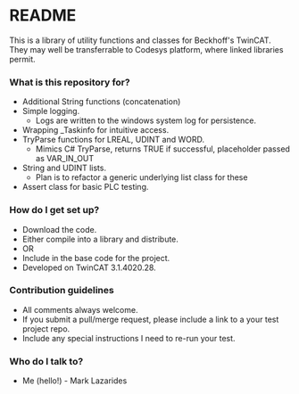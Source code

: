 # README #

This is a library of utility functions and classes for Beckhoff's TwinCAT.  They may well be transferrable to Codesys platform, where linked libraries permit.

### What is this repository for? ###

* Additional String functions (concatenation)
* Simple logging.  
    * Logs are written to the windows system log for persistence.
* Wrapping _Taskinfo for intuitive access.
* TryParse functions for LREAL, UDINT and WORD. 
    * Mimics C# TryParse, returns TRUE if successful, placeholder passed as VAR_IN_OUT
* String and UDINT lists. 
    * Plan is to refactor a generic underlying list class for these
* Assert class for basic PLC testing.

### How do I get set up? ###

* Download the code.
* Either compile into a library and distribute.
* OR
* Include in the base code for the project.
* Developed on TwinCAT 3.1.4020.28.

### Contribution guidelines ###

* All comments always welcome.
* If you submit a pull/merge request, please include a link to a your test project repo. 
* Include any special instructions I need to re-run your test.

### Who do I talk to? ###

* Me (hello!) - Mark Lazarides